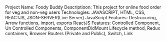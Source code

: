 Project Name: Foody Buddy
Descriptioon: This project for online food order for veg and non-veg users
Technologies: JAVASCRIPT, HTML, CSS, REACTJS, JSON-SERVER(Live Server)
JavaScript Features: Destrucuring, Arrow functions, import, exports
ReactJS Features: Controlled Component, Un Controlled Components, ComponentDidMount Lifecycle method, Redux containers, Browser Routers (Private and Public), Switch, Link
